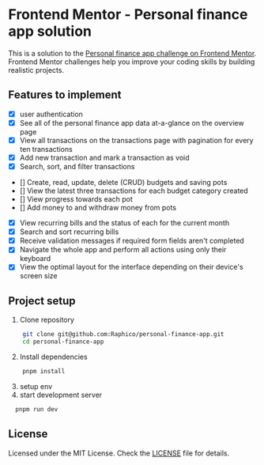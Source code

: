 # Frontend Mentor - Personal finance app solution

This is a solution to the [Personal finance app challenge on Frontend Mentor](https://www.frontendmentor.io/challenges/personal-finance-app-JfjtZgyMt1). Frontend Mentor challenges help you improve your coding skills by building realistic projects.

## Features to implement

- [x] user authentication
- [x] See all of the personal finance app data at-a-glance on the overview page
- [x] View all transactions on the transactions page with pagination for every ten transactions
- [x] Add new transaction and mark a transaction as void
- [x] Search, sort, and filter transactions
- [] Create, read, update, delete (CRUD) budgets and saving pots
- [] View the latest three transactions for each budget category created
- [] View progress towards each pot
- [] Add money to and withdraw money from pots
- [x] View recurring bills and the status of each for the current month
- [x] Search and sort recurring bills
- [x] Receive validation messages if required form fields aren't completed
- [x] Navigate the whole app and perform all actions using only their keyboard
- [x] View the optimal layout for the interface depending on their device's screen size

## Project setup

1. Clone repository

```bash
    git clone git@github.com:Raphico/personal-finance-app.git
    cd personal-finance-app
```

2. Install dependencies

```bash
    pnpm install
```

3. setup env
4. start development server

```bash
  pnpm run dev
```

## License

Licensed under the MIT License. Check the [LICENSE](./LICENSE) file for details.

